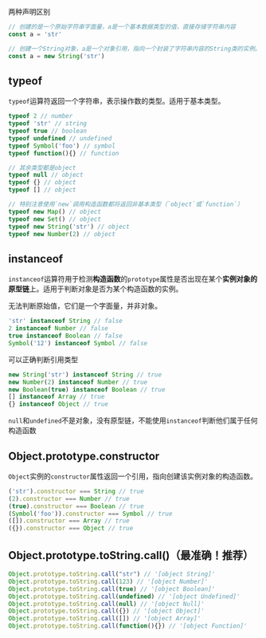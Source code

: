 两种声明区别
```javascript
// 创建的是一个原始字符串字面量，a是一个基本数据类型的值，直接存储字符串内容
const a = 'str' 

// 创建一个String对象，a是一个对象引用，指向一个封装了字符串内容的String类的实例。
const a = new String('str')
```

## typeof
`typeof`运算符返回一个字符串，表示操作数的类型。适用于基本类型。
```javascript
typeof 2 // number
typeof 'str' // string
typeof true // boolean
typeof undefined // undefined
typeof Symbol('foo') // symbol
typeof function(){} // function

// 其余类型都是object
typeof null // object
typeof {} // object
typeof [] // object

// 特别注意使用`new`调用构造函数都将返回非基本类型（`object`或`function`）
typeof new Map() // object
typeof new Set() // object
typeof new String('str') // object
typeof new Number(2) // object
```

## instanceof
`instanceof`运算符用于检测**构造函数**的`prototype`属性是否出现在某个**实例对象的原型链**上。适用于判断对象是否为某个构造函数的实例。

无法判断原始值，它们是一个字面量，并非对象。
```javascript
'str' instanceof String // false
2 instanceof Number // false
true instanceof Boolean // false
Symbol('12') instanceof Symbol // false
```

可以正确判断引用类型
```javascript
new String('str') instanceof String // true
new Number(2) instanceof Number // true
new Boolean(true) instanceof Boolean // true
[] instanceof Array // true
{} instanceof Object // true
```

`null`和`undefined`不是对象，没有原型链，不能使用`instanceof`判断他们属于任何构造函数

## Object.prototype.constructor
`Object`实例的`constructor`属性返回一个引用，指向创建该实例对象的构造函数。

```javascript
('str').constructor === String // true
(2).constructor === Number // true
(true).constructor === Boolean // true
(Symbol('foo')).constructor === Symbol // true
([]).constructor === Array // true
({}).constructor === Object // true
```

## Object.prototype.toString.call()（最准确！推荐）
```javascript
Object.prototype.toString.call("str") // '[object String]'
Object.prototype.toString.call(123) // '[object Number]'
Object.prototype.toString.call(true) // '[object Boolean]'
Object.prototype.toString.call(undefined) // '[object Undefined]'
Object.prototype.toString.call(null) // '[object Null]'
Object.prototype.toString.call({}) // '[object Object]'
Object.prototype.toString.call([]) // '[object Array]'
Object.prototype.toString.call(function(){}) // '[object Function]'
```